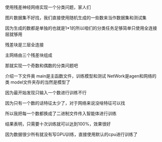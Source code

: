 使用残差神经网络实现一个分类问题，家人们

图片数据集不好找，我们直接使用随机生成的一些数来当作数据集和测试集

因为生成的数都是单独的也就是1*1的所以咱们的分类任务足够简单只使用全连接层就够用

残差块是三层全连接

主网络由三个残差块组成

那就实现一个奇数和偶数的分类问题吧

介绍一下文件奥
main是主函数文件，训练模型和测试
NetWork是agen和网络的类
model文件夹存的当然是模型了

因为最开始发现只输入一个数进行训练不行

因为只有一个数的话特征太少了，对于网络来说没啥特征可以找

所以我把每一个数都换成了二进制文件传入智能体进行训练

结果表明，只需要十次训练就可以达到100%，效果很好

因为数据很少所有就没有写GPU训练，直接使用默认的cpu进行训练了
